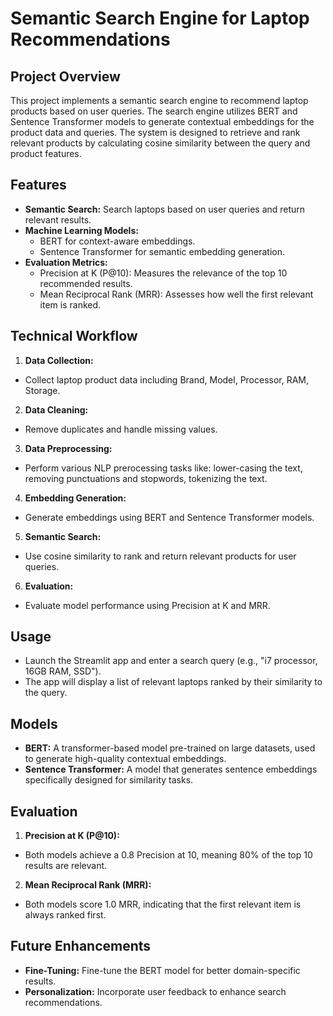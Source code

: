 # Semantic Search Engine for Laptop Recommendations

## Project Overview
This project implements a semantic search engine to recommend laptop products based on user queries. The search engine utilizes BERT and Sentence Transformer models to generate contextual embeddings for the product data and queries. The system is designed to retrieve and rank relevant products by calculating cosine similarity between the query and product features.

## Features
* **Semantic Search:** Search laptops based on user queries and return relevant results.
* **Machine Learning Models:**
    * BERT for context-aware embeddings.
    * Sentence Transformer for semantic embedding generation.
 * **Evaluation Metrics:**
      * Precision at K (P@10): Measures the relevance of the top 10 recommended results.
      * Mean Reciprocal Rank (MRR): Assesses how well the first relevant item is ranked.
## Technical Workflow
1. **Data Collection:**
* Collect laptop product data including Brand, Model, Processor, RAM, Storage.
2. **Data Cleaning:**
* Remove duplicates and handle missing values.
3. **Data Preprocessing:**
* Perform various NLP prerocessing tasks like: lower-casing the text, removing punctuations and stopwords, tokenizing the text.
4. **Embedding Generation:**
* Generate embeddings using BERT and Sentence Transformer models.
5. **Semantic Search:**
* Use cosine similarity to rank and return relevant products for user queries.
6. **Evaluation:**
* Evaluate model performance using Precision at K and MRR.
## Usage
* Launch the Streamlit app and enter a search query (e.g., "i7 processor, 16GB RAM, SSD").
* The app will display a list of relevant laptops ranked by their similarity to the query.
## Models
* **BERT:** A transformer-based model pre-trained on large datasets, used to generate high-quality contextual embeddings.
* **Sentence Transformer:** A model that generates sentence embeddings specifically designed for similarity tasks.
## Evaluation
1. **Precision at K (P@10):**
* Both models achieve a 0.8 Precision at 10, meaning 80% of the top 10 results are relevant.
2. **Mean Reciprocal Rank (MRR):**
* Both models score 1.0 MRR, indicating that the first relevant item is always ranked first.
## Future Enhancements
* **Fine-Tuning:** Fine-tune the BERT model for better domain-specific results.
* **Personalization:** Incorporate user feedback to enhance search recommendations.

